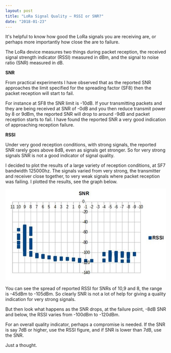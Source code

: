 ```yaml
---
layout: post
title: "LoRa Signal Quality – RSSI or SNR?"
date: "2018-01-23"
---
```


It's helpful to know how good the LoRa signals you are receiving are, or perhaps more importantly how close the are to failure.

The LoRa device measures two things during packet reception, the received signal strength indicator (RSSI) measured in dBm, and the signal to noise ratio (SNR) measured in dB.

**SNR**

From practical experiments I have observed that as the reported SNR approaches the limit specified for the spreading factor (SF8) then the packet reception will start to fail.

For instance at SF8 the SNR limit is -10dB. If your transmitting packets and they are being received at SNR of -0dB and you then reduce transmit power by 8 or 9dBm, the reported SNR will drop to around -9dB and packet reception starts to fail. I have found the reported SNR a very good indication of approaching reception failure.

**RSSI**

Under very good reception conditions, with strong signals, the reported SNR rarely goes above 8dB, even as signals get stronger. So for very strong signals SNR is not a good indicator of signal quality.

I decided to plot the results of a large variety of reception conditions, at SF7 bandwidth 125000hz. The signals varied from very strong, the transmitter and receiver close together, to very weak signals where packet reception was failing. I plotted the results, see the graph below.

![SNR versus RSSI Graph](/images/SNR-versus-RSSI-Graph_thumb.jpg "SNR versus RSSI Graph")

You can see the spread of reported RSSI for SNRs of 10,9 and 8, the range is -45dBm to -105dBm. So clearly SNR is not a lot of help for giving a quality indication for very strong signals.

But then look what happens as the SNR drops, at the failure point, -8dB SNR and below, the RSSI varies from -100dBm to -120dBm.

For an overall quality indicator, perhaps a compromise is needed. If the SNR is say 7dB or higher, use the RSSI figure, and if SNR is lower than 7dB, use the SNR.

Just a thought.
